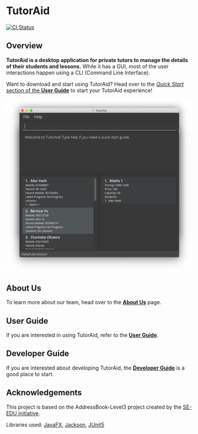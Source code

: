 # TutorAid
[![CI Status](https://github.com/se-edu/addressbook-level3/workflows/Java%20CI/badge.svg)](https://github.com/AY2122S1-CS2103T-W16-3/tp/actions)

## Overview
**TutorAid is a desktop application for private tutors to manage the details of their students and lessons.** While it has a GUI, most of the user interactions happen using a CLI (Command Line Interface).

Want to download and start using TutorAid? Head over to the [_Quick Start_ section of the **User Guide**](UserGuide.html#quick-start) to start your TutorAid experience!

![Ui](docs/images/Ui.png)

## About Us

To learn more about our team, head over to the [**About Us**](AboutUs.html) page.

## User Guide

If you are interested in using TutorAid, refer to the [**User Guide**](UserGuide.html).

## Developer Guide

If you are interested about developing TutorAid, the [**Developer Guide**](DeveloperGuide.html) is a good place to start.

## Acknowledgements
This project is based on the AddressBook-Level3 project created by the [SE-EDU initiative](https://se-education.org).

Libraries used: [JavaFX](https://openjfx.io/), [Jackson](https://github.com/FasterXML/jackson), [JUnit5](https://github.com/junit-team/junit5)